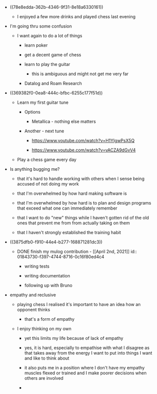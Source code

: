 - ((78e8edda-362b-4346-9f31-8e18a6330161))
	 - I enjoyed a few more drinks and played chess last evening

- I'm going thru some confusion
	 - I want again to do a lot of things
		 - learn poker

		 - get a decent game of chess

		 - learn to play the guitar
			 - this is ambiguous and might not get me very far

		 - Datalog and Roam Research

- ((369382f0-0ea8-444c-bfbc-6255c177f51d))
	 - Learn my first guitar tune
		 - Options
			 - Metallica - nothing else matters

		 - Another - next tune
			 - https://www.youtube.com/watch?v=H1YIgwPsX5Q

			 - https://www.youtube.com/watch?v=vACZA9dGvV4

	 - Play a chess game every day

- Is anything bugging me?
	 - that it's hard to handle working with others when I sense being accused of not doing my work

	 - that I'm overwhelmed by how hard making software is

	 - that I'm overwhelmed by how hard is to plan and design programs that exceed what one can immediately remember

	 - that I want to do "new" things while I haven't gotten rid of the old ones that prevent me from from actually taking on them

	 - that I haven't strongly established the training habit

- ((3875dfb0-f910-44e4-b277-168871281dc3))
	 - DONE finish my mulog contribution - [[April 2nd, 2021]]
id:: 01843730-f397-4744-8716-0c16f80ed4c4
		 - writing tests

		 - writing documentation

		 - following up with Bruno

- empathy and reclusive
	 - playing chess I realised it's important to have an idea how an opponent thinks
		 - that's a form of empathy

	 - I enjoy thinking on my own
		 - yet this limits my life because of lack of empathy 

		 - yes,  it is hard, especially to empathise with what I disagree as that takes away from the energy I want to put into things I want and like to think about 

		 - it also puts me in a position where I don't have my empathy muscles flexed or trained and I make poorer decisions when others are involved

		 - 
